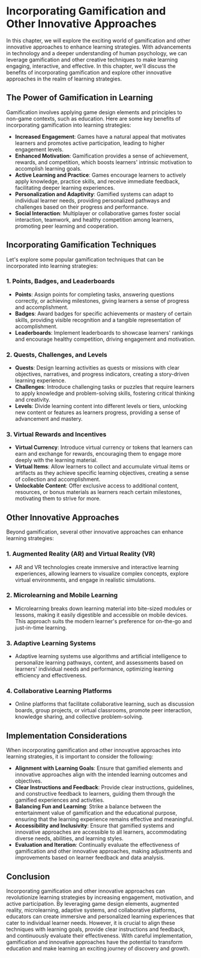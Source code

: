 Incorporating Gamification and Other Innovative Approaches
===================================================================

In this chapter, we will explore the exciting world of gamification and other innovative approaches to enhance learning strategies. With advancements in technology and a deeper understanding of human psychology, we can leverage gamification and other creative techniques to make learning engaging, interactive, and effective. In this chapter, we'll discuss the benefits of incorporating gamification and explore other innovative approaches in the realm of learning strategies.

The Power of Gamification in Learning
-------------------------------------

Gamification involves applying game design elements and principles to non-game contexts, such as education. Here are some key benefits of incorporating gamification into learning strategies:

* **Increased Engagement**: Games have a natural appeal that motivates learners and promotes active participation, leading to higher engagement levels.
* **Enhanced Motivation**: Gamification provides a sense of achievement, rewards, and competition, which boosts learners' intrinsic motivation to accomplish learning goals.
* **Active Learning and Practice**: Games encourage learners to actively apply knowledge, practice skills, and receive immediate feedback, facilitating deeper learning experiences.
* **Personalization and Adaptivity**: Gamified systems can adapt to individual learner needs, providing personalized pathways and challenges based on their progress and performance.
* **Social Interaction**: Multiplayer or collaborative games foster social interaction, teamwork, and healthy competition among learners, promoting peer learning and cooperation.

Incorporating Gamification Techniques
-------------------------------------

Let's explore some popular gamification techniques that can be incorporated into learning strategies:

### 1. **Points, Badges, and Leaderboards**

* **Points**: Assign points for completing tasks, answering questions correctly, or achieving milestones, giving learners a sense of progress and accomplishment.
* **Badges**: Award badges for specific achievements or mastery of certain skills, providing visible recognition and a tangible representation of accomplishment.
* **Leaderboards**: Implement leaderboards to showcase learners' rankings and encourage healthy competition, driving engagement and motivation.

### 2. **Quests, Challenges, and Levels**

* **Quests**: Design learning activities as quests or missions with clear objectives, narratives, and progress indicators, creating a story-driven learning experience.
* **Challenges**: Introduce challenging tasks or puzzles that require learners to apply knowledge and problem-solving skills, fostering critical thinking and creativity.
* **Levels**: Divide learning content into different levels or tiers, unlocking new content or features as learners progress, providing a sense of advancement and mastery.

### 3. **Virtual Rewards and Incentives**

* **Virtual Currency**: Introduce virtual currency or tokens that learners can earn and exchange for rewards, encouraging them to engage more deeply with the learning material.
* **Virtual Items**: Allow learners to collect and accumulate virtual items or artifacts as they achieve specific learning objectives, creating a sense of collection and accomplishment.
* **Unlockable Content**: Offer exclusive access to additional content, resources, or bonus materials as learners reach certain milestones, motivating them to strive for more.

Other Innovative Approaches
---------------------------

Beyond gamification, several other innovative approaches can enhance learning strategies:

### 1. **Augmented Reality (AR) and Virtual Reality (VR)**

* AR and VR technologies create immersive and interactive learning experiences, allowing learners to visualize complex concepts, explore virtual environments, and engage in realistic simulations.

### 2. **Microlearning and Mobile Learning**

* Microlearning breaks down learning material into bite-sized modules or lessons, making it easily digestible and accessible on mobile devices. This approach suits the modern learner's preference for on-the-go and just-in-time learning.

### 3. **Adaptive Learning Systems**

* Adaptive learning systems use algorithms and artificial intelligence to personalize learning pathways, content, and assessments based on learners' individual needs and performance, optimizing learning efficiency and effectiveness.

### 4. **Collaborative Learning Platforms**

* Online platforms that facilitate collaborative learning, such as discussion boards, group projects, or virtual classrooms, promote peer interaction, knowledge sharing, and collective problem-solving.

Implementation Considerations
-----------------------------

When incorporating gamification and other innovative approaches into learning strategies, it is important to consider the following:

* **Alignment with Learning Goals**: Ensure that gamified elements and innovative approaches align with the intended learning outcomes and objectives.
* **Clear Instructions and Feedback**: Provide clear instructions, guidelines, and constructive feedback to learners, guiding them through the gamified experiences and activities.
* **Balancing Fun and Learning**: Strike a balance between the entertainment value of gamification and the educational purpose, ensuring that the learning experience remains effective and meaningful.
* **Accessibility and Inclusivity**: Ensure that gamified systems and innovative approaches are accessible to all learners, accommodating diverse needs, abilities, and learning styles.
* **Evaluation and Iteration**: Continually evaluate the effectiveness of gamification and other innovative approaches, making adjustments and improvements based on learner feedback and data analysis.

Conclusion
----------

Incorporating gamification and other innovative approaches can revolutionize learning strategies by increasing engagement, motivation, and active participation. By leveraging game design elements, augmented reality, microlearning, adaptive systems, and collaborative platforms, educators can create immersive and personalized learning experiences that cater to individual learner needs. However, it is crucial to align these techniques with learning goals, provide clear instructions and feedback, and continuously evaluate their effectiveness. With careful implementation, gamification and innovative approaches have the potential to transform education and make learning an exciting journey of discovery and growth.
